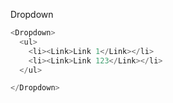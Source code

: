 Dropdown

```js
<Dropdown>
  <ul>
    <li><Link>Link 1</Link></li>
    <li><Link>Link 123</Link></li>
  </ul>

</Dropdown>
```